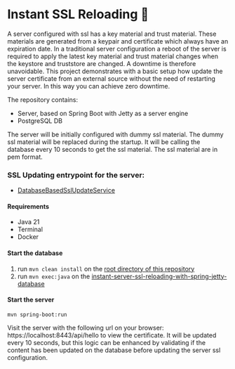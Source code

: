 # Instant SSL Reloading 🔐
A server configured with ssl has a key material and trust material. These materials are generated from a keypair and certificate which always have an expiration date.
In a traditional server configuration a reboot of the server is required to apply the latest key material and trust material changes when the keystore and truststore are changed.
A downtime is therefore unavoidable. This project demonstrates with a basic setup how update the server certificate from an external source without the need of restarting your server. In this way you can achieve zero downtime.

The repository contains:
 - Server, based on Spring Boot with Jetty as a server engine
 - PostgreSQL DB

The server will be initially configured with dummy ssl material. The dummy ssl material will be replaced during the startup.
It will be calling the database every 10 seconds to get the ssl material. The ssl material are in pem format.

### SSL Updating entrypoint for the server:
 - [DatabaseBasedSslUpdateService](src/main/java/nl/altindag/server/service/DatabaseBasedSslUpdateService.java)

#### Requirements
 - Java 21
 - Terminal
 - Docker

#### Start the database
1. run `mvn clean install` on the [root directory of this repository](https://github.com/Hakky54/java-tutorials/)
2. run `mvn exec:java` on the [instant-server-ssl-reloading-with-spring-jetty-database](.)

#### Start the server
```
mvn spring-boot:run
```
Visit the server with the following url on your browser: https://localhost:8443/api/hello to view the certificate. It will be updated every 10 seconds, but this logic can be enhanced by validating if the content has been updated on the database before updating the server ssl configuration.
